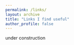 ```yaml
---
permalink: /links/
layout: archive
title: "Links I find useful"
author_profile: false
---
```


under construction


